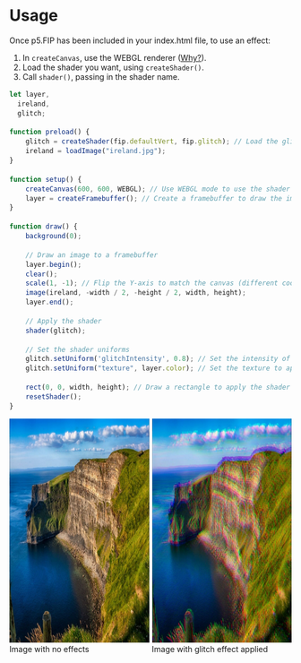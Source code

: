 # Usage
Once p5.FIP has been included in your index.html file, to use an effect: 

1. In `createCanvas`, use the WEBGL renderer ([Why?](https://p5js.org/reference/#/p5/shader)).
2. Load the shader you want, using `createShader()`.
3. Call `shader()`, passing in the shader name.

```javascript
let layer,
  ireland,
  glitch;

function preload() {
    glitch = createShader(fip.defaultVert, fip.glitch); // Load the glitch shader
    ireland = loadImage("ireland.jpg");
}

function setup() {
    createCanvas(600, 600, WEBGL); // Use WEBGL mode to use the shader
    layer = createFramebuffer(); // Create a framebuffer to draw the image onto (faster p5.js version of createGraphics())
}
  
function draw() {
    background(0);
    
    // Draw an image to a framebuffer 
    layer.begin();
    clear();
    scale(1, -1); // Flip the Y-axis to match the canvas (different coordinate system in framebuffer)
    image(ireland, -width / 2, -height / 2, width, height);
    layer.end();
    
    // Apply the shader
    shader(glitch);
    
    // Set the shader uniforms
    glitch.setUniform('glitchIntensity', 0.8); // Set the intensity of the glitch effect
    glitch.setUniform("texture", layer.color); // Set the texture to apply the shader to

    rect(0, 0, width, height); // Draw a rectangle to apply the shader to
    resetShader(); 
}
```

<div style="display: flex;">
    <div style="margin-right: 5px;">
        <img width="400" height="400" src="./images/irelandBefore.jpg">
        <figcaption>Image with no effects</figcaption>
    </div>
    <div>
        <img width="400" height="400" src="./images/irelandGlitch.jpg">
        <figcaption>Image with glitch effect applied</figcaption>
    </div>
</div>